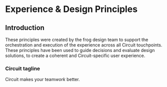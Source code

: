 # Experience & Design Principles

## Introduction

These principles were created by the frog design team to support the orchestration and execution of the experience across all Circuit touchpoints.
These principles have been used to guide decisions and evaluate design solutions, to create a coherent and Circuit-specific user experience.

### Circuit tagline

Circuit makes your team*work* better.
